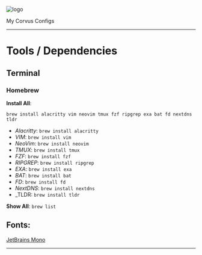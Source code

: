 ![logo](https://user-images.githubusercontent.com/7681962/112063008-bcf71d00-8b2e-11eb-88f3-45f640fac28a.png)

My Corvus Configs

-----

# Tools / Dependencies

## Terminal

### Homebrew

**Install All**: 
```
brew install alacritty vim neovim tmux fzf ripgrep exa bat fd nextdns tldr
```
- _Alacritty_:  `brew install alacritty`
- _VIM_:        `brew install vim`
- _NeoVim_:     `brew install neovim`
- _TMUX_:       `brew install tmux`
- _FZF_:        `brew install fzf`
- _RIPGREP_:    `brew install ripgrep`
- _EXA_:        `brew install exa`
- _BAT_:        `brew install bat`
- _FD_:         `brew install fd`
- _NextDNS_:    `brew install nextdns`
- _TLDR:        `brew install tldr`

**Show All**: `brew list`

## Fonts:
[JetBrains Mono](https://www.jetbrains.com/lp/mono/)

-----
